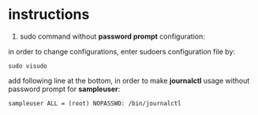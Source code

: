 # instructions

1. sudo command without **password prompt** configuration:

in order to change configurations, enter sudoers configuration file by:
```
sudo visudo
```

add following line at the bottom, in order to make **journalctl** usage without password prompt for **sampleuser**:
```
sampleuser ALL = (root) NOPASSWD: /bin/journalctl
```
